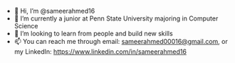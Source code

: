 - 👋 Hi, I’m @sameerahmed16
- 🌱 I’m currently a junior at Penn State University majoring in Computer Science
- 💞️ I’m looking to learn from people and build new skills
- 📫 You can reach me through email: sameerahmed00016@gmail.com, or my LinkedIn: https://www.linkedin.com/in/sameerahmed16

<!---
sameerahmed16/sameerahmed16 is a ✨ special ✨ repository because its `README.md` (this file) appears on your GitHub profile.
You can click the Preview link to take a look at your changes.
--->
